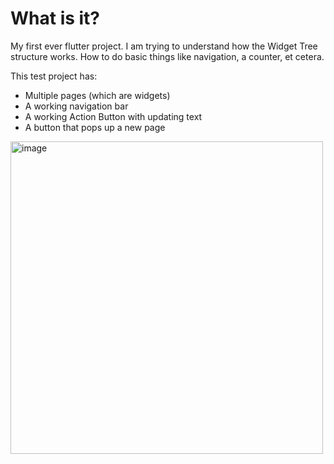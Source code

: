 # What is it?

My first ever flutter project. I am trying to understand how the Widget Tree structure works. How to do basic things like navigation, a counter, et cetera.

This test project has:
- Multiple pages (which are widgets)
- A working navigation bar
- A working Action Button with updating text
- A button that pops up a new page

<img src="https://github.com/tedinasuit/firstapp-Flutter/assets/73829267/b1bc7262-1c9f-4eb7-8644-80cb498d4577" alt="image" height="500" height="auto">
